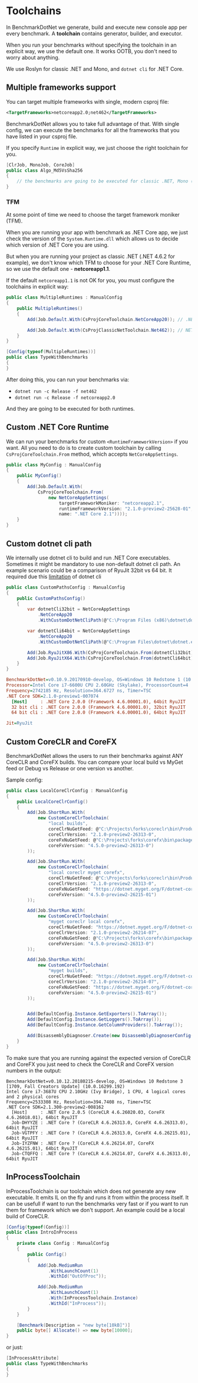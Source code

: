 # Toolchains

In BenchmarkDotNet we generate, build and execute new console app per every benchmark. A **toolchain** contains generator, builder, and executor. 

When you run your benchmarks without specifying the toolchain in an explicit way, we use the default one. It works OOTB, you don't need to worry about anything.

We use Roslyn for classic .NET and Mono, and `dotnet cli` for .NET Core.

## Multiple frameworks support

You can target multiple frameworks with single, modern csproj file:

```xml
<TargetFrameworks>netcoreapp2.0;net462</TargetFrameworks>
```

BenchmarkDotNet allows you to take full advantage of that. With single config, we can execute the benchmarks for all the frameworks that you have listed in your csproj file.

If you specify `Runtime` in explicit way, we just choose the right toolchain for you.

```cs
[ClrJob, MonoJob, CoreJob]
public class Algo_Md5VsSha256
{
    // the benchmarks are going to be executed for classic .NET, Mono (default path) and .NET Core
}
```

### TFM

At some point of time we need to choose the target framework moniker (TFM).

When you are running your app with benchmark as .NET Core app, we just check the version of the `System.Runtime.dll` which allows us to decide which version of .NET Core you are using.

But when you are running your project as classic .NET (.NET 4.6.2 for example), we don't know which TFM to choose for your .NET Core Runtime, so we use the default one - **netcoreapp1.1**.

If the default `netcoreapp1.1` is not OK for you, you must configure the toolchains in explicit way:

```cs
public class MultipleRuntimes : ManualConfig
{
    public MultipleRuntimes()
    {
        Add(Job.Default.With(CsProjCoreToolchain.NetCoreApp20)); // .NET Core 2.0

        Add(Job.Default.With(CsProjClassicNetToolchain.Net462)); // NET 4.6.2
    }
}

[Config(typeof(MultipleRuntimes))]
public class TypeWithBenchmarks
{
}
```

After doing this, you can run your benchmarks via:

* `dotnet run -c Release -f net462`
* `dotnet run -c Release -f netcoreapp2.0`

And they are going to be executed for both runtimes.

## Custom .NET Core Runtime

We can run your benchmarks for custom `<RuntimeFrameworkVersion>` if you want. All you need to do is to create custom toolchain by calling `CsProjCoreToolchain.From` method, which accepts `NetCoreAppSettings`.

```cs
public class MyConfig : ManualConfig
{
    public MyConfig()
    {
        Add(Job.Default.With(
            CsProjCoreToolchain.From(
                new NetCoreAppSettings(
                    targetFrameworkMoniker: "netcoreapp2.1", 
                    runtimeFrameworkVersion: "2.1.0-preview2-25628-01", 
                    name: ".NET Core 2.1"))));
    }
}
```

## Custom dotnet cli path

We internally use dotnet cli to build and run .NET Core executables. Sometimes it might be mandatory to use non-default dotnet cli path. An example scenario could be a comparison of RyuJit 32bit vs 64 bit. It required due this [limitation](https://github.com/dotnet/cli/issues/7532) of dotnet cli

```cs
public class CustomPathsConfig : ManualConfig
{
    public CustomPathsConfig() 
    {
        var dotnetCli32bit = NetCoreAppSettings
            .NetCoreApp20
            .WithCustomDotNetCliPath(@"C:\Program Files (x86)\dotnet\dotnet.exe", "32 bit cli");

        var dotnetCli64bit = NetCoreAppSettings
            .NetCoreApp20
            .WithCustomDotNetCliPath(@"C:\Program Files\dotnet\dotnet.exe", "64 bit cli");

        Add(Job.RyuJitX86.With(CsProjCoreToolchain.From(dotnetCli32bit)).WithId("32 bit cli"));
        Add(Job.RyuJitX64.With(CsProjCoreToolchain.From(dotnetCli64bit)).WithId("64 bit cli"));
    }
}
```

``` ini
BenchmarkDotNet=v0.10.9.20170910-develop, OS=Windows 10 Redstone 1 (10.0.14393)
Processor=Intel Core i7-6600U CPU 2.60GHz (Skylake), ProcessorCount=4
Frequency=2742185 Hz, Resolution=364.6727 ns, Timer=TSC
.NET Core SDK=2.1.0-preview1-007074
  [Host]     : .NET Core 2.0.0 (Framework 4.6.00001.0), 64bit RyuJIT
  32 bit cli : .NET Core 2.0.0 (Framework 4.6.00001.0), 32bit RyuJIT
  64 bit cli : .NET Core 2.0.0 (Framework 4.6.00001.0), 64bit RyuJIT

Jit=RyuJit  
```

## Custom CoreCLR and CoreFX

BenchmarkDotNet allows the users to run their benchmarks against ANY CoreCLR and CoreFX builds. You can compare your local build vs MyGet feed or Debug vs Release or one version vs another.

Sample config:

```cs
public class LocalCoreClrConfig : ManualConfig
{
	public LocalCoreClrConfig()
	{
		Add(Job.ShortRun.With(
			new CustomCoreClrToolchain(
				"local builds",
				coreClrNuGetFeed: @"C:\Projects\forks\coreclr\bin\Product\Windows_NT.x64.Release\.nuget\pkg",
				coreClrVersion: "2.1.0-preview2-26313-0",
				coreFxNuGetFeed: @"C:\Projects\forks\corefx\bin\packages\Release",
				coreFxVersion: "4.5.0-preview2-26313-0")
		));

		Add(Job.ShortRun.With(
			new CustomCoreClrToolchain(
				"local coreclr myget corefx",
				coreClrNuGetFeed: @"C:\Projects\forks\coreclr\bin\Product\Windows_NT.x64.Release\.nuget\pkg",
				coreClrVersion: "2.1.0-preview2-26313-0",
				coreFxNuGetFeed: "https://dotnet.myget.org/F/dotnet-core/api/v3/index.json",
				coreFxVersion: "4.5.0-preview2-26215-01")
		));

		Add(Job.ShortRun.With(
			new CustomCoreClrToolchain(
				"myget coreclr local corefx",
				coreClrNuGetFeed: "https://dotnet.myget.org/F/dotnet-core/api/v3/index.json",
				coreClrVersion: "2.1.0-preview2-26214-07",
				coreFxNuGetFeed: @"C:\Projects\forks\corefx\bin\packages\Release",
				coreFxVersion: "4.5.0-preview2-26313-0")
		));

		Add(Job.ShortRun.With(
			new CustomCoreClrToolchain(
				"myget builds",
				coreClrNuGetFeed: "https://dotnet.myget.org/F/dotnet-core/api/v3/index.json",
				coreClrVersion: "2.1.0-preview2-26214-07",
				coreFxNuGetFeed: "https://dotnet.myget.org/F/dotnet-core/api/v3/index.json",
				coreFxVersion: "4.5.0-preview2-26215-01")
		));


		Add(DefaultConfig.Instance.GetExporters().ToArray());
		Add(DefaultConfig.Instance.GetLoggers().ToArray());
		Add(DefaultConfig.Instance.GetColumnProviders().ToArray());

		Add(DisassemblyDiagnoser.Create(new DisassemblyDiagnoserConfig(printAsm: true, recursiveDepth: 2)));
	}
}
```

To make sure that you are running against the expected version of CoreCLR and CoreFX you just need to check the CoreCLR and CoreFX version numbers in the output:

```
BenchmarkDotNet=v0.10.12.20180215-develop, OS=Windows 10 Redstone 3 [1709, Fall Creators Update] (10.0.16299.192)
Intel Core i7-3687U CPU 2.10GHz (Ivy Bridge), 1 CPU, 4 logical cores and 2 physical cores
Frequency=2533308 Hz, Resolution=394.7408 ns, Timer=TSC
.NET Core SDK=2.1.300-preview2-008162
  [Host]     : .NET Core 2.0.5 (CoreCLR 4.6.26020.03, CoreFX 4.6.26018.01), 64bit RyuJIT
  Job-DHYYZE : .NET Core ? (CoreCLR 4.6.26313.0, CoreFX 4.6.26313.0), 64bit RyuJIT
  Job-VGTPFY : .NET Core ? (CoreCLR 4.6.26313.0, CoreFX 4.6.26215.01), 64bit RyuJIT
  Job-IYZFNW : .NET Core ? (CoreCLR 4.6.26214.07, CoreFX 4.6.26215.01), 64bit RyuJIT
  Job-CTQFFQ : .NET Core ? (CoreCLR 4.6.26214.07, CoreFX 4.6.26313.0), 64bit RyuJIT
```

## InProcessToolchain

InProcessToolchain is our toolchain which does not generate any new executable. It emits IL on the fly and runs it from within the process itself. It can be usefull if want to run the benchmarks very fast or if you want to run them for framework which we don't support. An example could be a local build of CoreCLR.

```cs
[Config(typeof(Config))]
public class IntroInProcess
{
    private class Config : ManualConfig
    {
        public Config()
        {
            Add(Job.MediumRun
                .WithLaunchCount(1)
                .WithId("OutOfProc"));

            Add(Job.MediumRun
                .WithLaunchCount(1)
                .With(InProcessToolchain.Instance)
                .WithId("InProcess"));
        }
    }

    [Benchmark(Description = "new byte[10kB]")]
    public byte[] Allocate() => new byte[10000];
}
```

or just:

```cs
[InProcessAttribute]
public class TypeWithBenchmarks
{
}
```